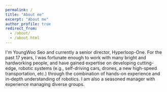 ```yaml
---
permalink: /
title: "About me"
excerpt: "About me"
author_profile: true
redirect_from: 
  - /about/
  - /about.html
---
```


I'm YoungWoo Seo and currently a senior director, Hyperloop-One. For the past 17 years, I was fortunate enough to work with many bright and hardworking people, and have gained expertise on developing cutting-edge, robotic systems (e.g., self-driving cars, drones, a new high-speed transportation, etc.) through the combination of hands-on experience and in-depth understanding of robotics. I am also a seasoned manager with experience managing diverse groups.

